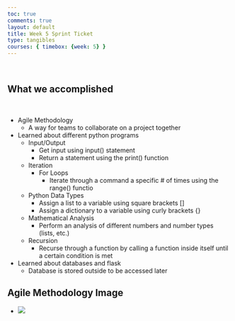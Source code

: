 ```yaml
---
toc: true
comments: true
layout: default
title: Week 5 Sprint Ticket
type: tangibles
courses: { timebox: {week: 5} }
---
```

​
## What we accomplished
​
- Agile Methodology
  - A way for teams to collaborate on a project together
- Learned about different python programs
  - Input/Output
    - Get input using input() statement
    - Return a statement using the print() function
  - Iteration
    - For Loops
      - Iterate through a command a specific # of times using the range() functio 
  - Python Data Types
    - Assign a list to a variable using square brackets []
    - Assign a dictionary to a variable using curly brackets {}
  - Mathematical Analysis
    - Perform an analysis of different numbers and number types (lists, etc.)
  - Recursion
    - Recurse through a function by calling a function inside itself until a certain condition is met
- Learned about databases and flask
  - Database is stored outside to be accessed later
​
## Agile Methodology Image
- <img src="/student/images/agile_manifesto.png">